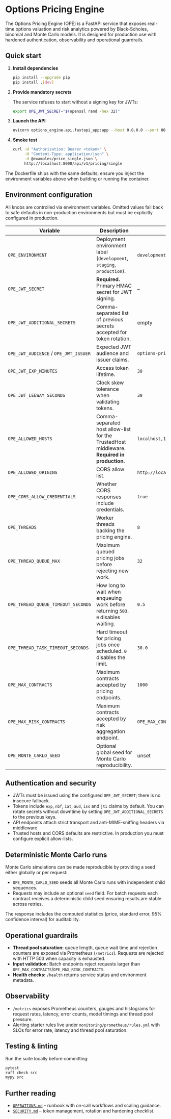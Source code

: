 # Options Pricing Engine

The Options Pricing Engine (OPE) is a FastAPI service that exposes real-time options
valuation and risk analytics powered by Black-Scholes, binomial and Monte Carlo models.
It is designed for production use with hardened authentication, observability and
operational guardrails.

## Quick start

1. **Install dependencies**

   ```bash
   pip install --upgrade pip
   pip install .[dev]
   ```

2. **Provide mandatory secrets**

   The service refuses to start without a signing key for JWTs:

   ```bash
   export OPE_JWT_SECRET="$(openssl rand -hex 32)"
   ```

3. **Launch the API**

   ```bash
   uvicorn options_engine.api.fastapi_app:app --host 0.0.0.0 --port 8000
   ```

4. **Smoke test**

   ```bash
   curl -H "Authorization: Bearer <token>" \
        -H "Content-Type: application/json" \
        -d @examples/price_single.json \
        http://localhost:8000/api/v1/pricing/single
   ```

The Dockerfile ships with the same defaults; ensure you inject the environment variables
above when building or running the container.

## Environment configuration

All knobs are controlled via environment variables. Omitted values fall back to safe
defaults in non-production environments but must be explicitly configured in production.

| Variable | Description | Default (non-prod) |
| --- | --- | --- |
| `OPE_ENVIRONMENT` | Deployment environment label (`development`, `staging`, `production`). | `development` |
| `OPE_JWT_SECRET` | **Required.** Primary HMAC secret for JWT signing. | – |
| `OPE_JWT_ADDITIONAL_SECRETS` | Comma-separated list of previous secrets accepted for token rotation. | empty |
| `OPE_JWT_AUDIENCE` / `OPE_JWT_ISSUER` | Expected JWT audience and issuer claims. | `options-pricing-engine` |
| `OPE_JWT_EXP_MINUTES` | Access token lifetime. | `30` |
| `OPE_JWT_LEEWAY_SECONDS` | Clock skew tolerance when validating tokens. | `30` |
| `OPE_ALLOWED_HOSTS` | Comma-separated host allow-list for the TrustedHost middleware. **Required in production.** | `localhost,127.0.0.1` |
| `OPE_ALLOWED_ORIGINS` | CORS allow list. | `http://localhost,http://localhost:3000,http://localhost:8000` |
| `OPE_CORS_ALLOW_CREDENTIALS` | Whether CORS responses include credentials. | `true` |
| `OPE_THREADS` | Worker threads backing the pricing engine. | `8` |
| `OPE_THREAD_QUEUE_MAX` | Maximum queued pricing jobs before rejecting new work. | `32` |
| `OPE_THREAD_QUEUE_TIMEOUT_SECONDS` | How long to wait when enqueuing work before returning `503`. `0` disables waiting. | `0.5` |
| `OPE_THREAD_TASK_TIMEOUT_SECONDS` | Hard timeout for pricing jobs once scheduled. `0` disables the limit. | `30.0` |
| `OPE_MAX_CONTRACTS` | Maximum contracts accepted by pricing endpoints. | `1000` |
| `OPE_MAX_RISK_CONTRACTS` | Maximum contracts accepted by risk aggregation endpoint. | `OPE_MAX_CONTRACTS` |
| `OPE_MONTE_CARLO_SEED` | Optional global seed for Monte Carlo reproducibility. | unset |

## Authentication and security

* JWTs must be issued using the configured `OPE_JWT_SECRET`; there is no insecure fallback.
* Tokens include `exp`, `nbf`, `iat`, `aud`, `iss` and `jti` claims by default. You can rotate
  secrets without downtime by setting `OPE_JWT_ADDITIONAL_SECRETS` to the previous keys.
* API endpoints attach strict transport and anti-MIME-sniffing headers via middleware.
* Trusted hosts and CORS defaults are restrictive. In production you must configure explicit
  allow-lists.

## Deterministic Monte Carlo runs

Monte Carlo simulations can be made reproducible by providing a seed either globally or per
request:

* `OPE_MONTE_CARLO_SEED` seeds all Monte Carlo runs with independent child sequences.
* Requests may include an optional `seed` field. For batch requests each contract receives a
  deterministic child seed ensuring results are stable across retries.

The response includes the computed statistics (price, standard error, 95% confidence interval)
for auditability.

## Operational guardrails

* **Thread pool saturation:** queue length, queue wait time and rejection counters are exposed
  via Prometheus (`/metrics`). Requests are rejected with HTTP 503 when capacity is exhausted.
* **Input validation:** Batch endpoints reject requests larger than `OPE_MAX_CONTRACTS`/`OPE_MAX_RISK_CONTRACTS`.
* **Health checks:** `/health` returns service status and environment metadata.

## Observability

* `/metrics` exposes Prometheus counters, gauges and histograms for request rates, latency,
  error counts, model timings and thread pool pressure.
* Alerting starter rules live under `monitoring/prometheus/rules.yml` with SLOs for error rate,
  latency and thread pool saturation.

## Testing & linting

Run the suite locally before committing:

```bash
pytest
ruff check src
mypy src
```

## Further reading

* [`OPERATIONS.md`](OPERATIONS.md) – runbook with on-call workflows and scaling guidance.
* [`SECURITY.md`](SECURITY.md) – token management, rotation and hardening checklist.
